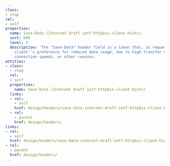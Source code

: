 ```yaml
---
class:
- stop
rel:
- self
properties:
  name: Save-Data (Internet Draft ietf-httpbis-client-hints)
  sort: 605
  level: 3
  description: 'The "Save-Data" header field is a token that, in requests, indicates
    client''s preference for reduced data usage, due to high transfer costs, slow
    connection speeds, or other reasons. '
entities:
- class:
  - stop
  rel:
  - self
  properties:
    name: Save-Data (Internet Draft ietf-httpbis-client-hints)
  links:
  - rel:
    - self
    href: design/headers/save-data-internet-draft-ietf-httpbis-client-hints.md
  - rel:
    - parent
    href: design/headers/
links:
- rel:
  - self
  href: design/headers/save-data-internet-draft-ietf-httpbis-client-hints.md
- rel:
  - parent
  href: design/headers/
...
```

